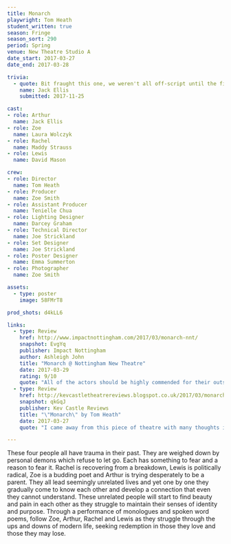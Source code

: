 ```yaml
---
title: Monarch 
playwright: Tom Heath
student_written: true
season: Fringe
season_sort: 290
period: Spring
venue: New Theatre Studio A
date_start: 2017-03-27
date_end: 2017-03-28

trivia:
  - quote: Bit fraught this one, we weren't all off-script until the first performance!
    name: Jack Ellis
    submitted: 2017-11-25

cast:
- role: Arthur
  name: Jack Ellis
- role: Zoe
  name: Laura Wolczyk
- role: Rachel
  name: Maddy Strauss
- role: Lewis
  name: David Mason

crew:
- role: Director
  name: Tom Heath
- role: Producer
  name: Zoe Smith
- role: Assistant Producer
  name: Tenielle Chua
- role: Lighting Designer
  name: Darcey Graham
- role: Technical Director
  name: Joe Strickland
- role: Set Designer
  name: Joe Strickland
- role: Poster Designer
  name: Emma Summerton
- role: Photographer
  name: Zoe Smith

assets:
  - type: poster
    image: 58FMrT8

prod_shots: d4kLL6

links:
  - type: Review
    href: http://www.impactnottingham.com/2017/03/monarch-nnt/
    snapshot: EvgYq
    publisher: Impact Nottingham
    author: Ashleigh John
    title: "Monarch @ Nottingham New Theatre"
    date: 2017-03-29
    rating: 9/10
    quote: "All of the actors should be highly commended for their outstanding acting; each contributing to making this play, which deals with heavy themes such as political radicalism, rape and disconnection, heart-wrenching yet relatable for the audience."
  - type: Review
    href: http://kevcastletheatrereviews.blogspot.co.uk/2017/03/monarch-by-tom-heath-nottingham-new.html
    snapshot: qkGqJ
    publisher: Kev Castle Reviews
    title: "\"Monarch\" by Tom Heath"
    date: 2017-03-27
    quote: "I came away from this piece of theatre with many thoughts in my head about all four characters and can empathise with all four. The blend of brilliant, emotional acting and an amazingly well written script really gives you plenty to mull over long after the play has ended."

---
```


These four people all have trauma in their past. They are weighed down by personal demons which refuse to let go. Each has something to fear and a reason to fear it. Rachel is recovering from a breakdown, Lewis is politically radical, Zoe is a budding poet and Arthur is trying desperately to be a parent. They all lead seemingly unrelated lives and yet one by one they gradually come to know each other and develop a connection that even they cannot understand. These unrelated people will start to find beauty and pain in each other as they struggle to maintain their senses of identity and purpose. Through a performance of monologues and spoken word poems, follow Zoe, Arthur, Rachel and Lewis as they struggle through the ups and downs of modern life, seeking redemption in those they love and those they may lose.
